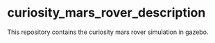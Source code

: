 # curiosity_mars_rover_description
This repository contains the curiosity mars rover simulation in gazebo.
